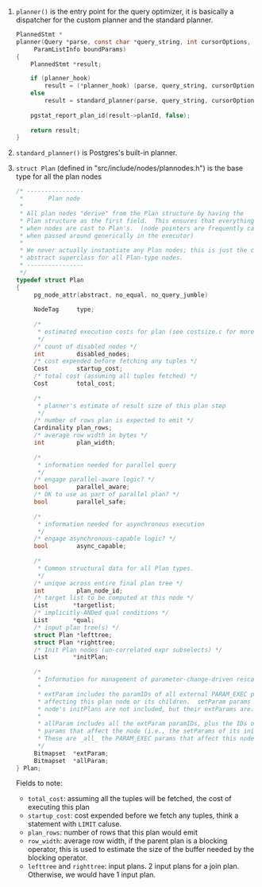 1. `planner()` is the entry point for the query optimizer, it is basically a 
   dispatcher for the custom planner and the standard planner.
   
   ```c
   PlannedStmt *
   planner(Query *parse, const char *query_string, int cursorOptions,
		ParamListInfo boundParams)
   {
       PlannedStmt *result;
   
       if (planner_hook)
           result = (*planner_hook) (parse, query_string, cursorOptions, boundParams);
       else
           result = standard_planner(parse, query_string, cursorOptions, boundParams);
    
       pgstat_report_plan_id(result->planId, false);
    
       return result;
   }
   ```

2. `standard_planner()` is Postgres's built-in planner.

3. `struct Plan` (defined in "src/include/nodes/plannodes.h") is the base type 
   for all the plan nodes

   ```c
   /* ----------------
    *		Plan node
    *
    * All plan nodes "derive" from the Plan structure by having the
    * Plan structure as the first field.  This ensures that everything works
    * when nodes are cast to Plan's.  (node pointers are frequently cast to Plan*
    * when passed around generically in the executor)
    *
    * We never actually instantiate any Plan nodes; this is just the common
    * abstract superclass for all Plan-type nodes.
    * ----------------
    */
   typedef struct Plan
   {
    	pg_node_attr(abstract, no_equal, no_query_jumble)
    
    	NodeTag		type;
    
    	/*
    	 * estimated execution costs for plan (see costsize.c for more info)
    	 */
    	/* count of disabled nodes */
    	int			disabled_nodes;
    	/* cost expended before fetching any tuples */
    	Cost		startup_cost;
    	/* total cost (assuming all tuples fetched) */
    	Cost		total_cost;
    
    	/*
    	 * planner's estimate of result size of this plan step
    	 */
    	/* number of rows plan is expected to emit */
    	Cardinality plan_rows;
    	/* average row width in bytes */
    	int			plan_width;
    
    	/*
    	 * information needed for parallel query
    	 */
    	/* engage parallel-aware logic? */
    	bool		parallel_aware;
    	/* OK to use as part of parallel plan? */
    	bool		parallel_safe;
    
    	/*
    	 * information needed for asynchronous execution
    	 */
    	/* engage asynchronous-capable logic? */
    	bool		async_capable;
    
    	/*
    	 * Common structural data for all Plan types.
    	 */
    	/* unique across entire final plan tree */
    	int			plan_node_id;
    	/* target list to be computed at this node */
    	List	   *targetlist;
    	/* implicitly-ANDed qual conditions */
    	List	   *qual;
    	/* input plan tree(s) */
    	struct Plan *lefttree;
    	struct Plan *righttree;
    	/* Init Plan nodes (un-correlated expr subselects) */
    	List	   *initPlan;
    
    	/*
    	 * Information for management of parameter-change-driven rescanning
    	 *
    	 * extParam includes the paramIDs of all external PARAM_EXEC params
    	 * affecting this plan node or its children.  setParam params from the
    	 * node's initPlans are not included, but their extParams are.
    	 *
    	 * allParam includes all the extParam paramIDs, plus the IDs of local
    	 * params that affect the node (i.e., the setParams of its initplans).
    	 * These are _all_ the PARAM_EXEC params that affect this node.
    	 */
    	Bitmapset  *extParam;
    	Bitmapset  *allParam;
   } Plan;
   ```
   
   Fields to note:
   
   * `total_cost`: assuming all the tuples will be fetched, the cost of executing 
     this plan
   * `startup_cost`: cost expended before we fetch any tuples, think a statement
     with `LIMIT` caluse.
   * `plan_rows`: number of rows that this plan would emit
   * `row_width`: average row width, if the parent plan is a blocking operator, this 
     is used to estimate the size of the buffer needed by the blocking operator.
   * `lefttree` and `righttree`: input plans.  2 input plans for a join plan.
     Otherwise, we would have 1 input plan.